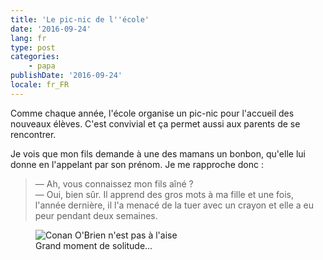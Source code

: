 ```yaml
---
title: 'Le pic-nic de l''école'
date: '2016-09-24'
lang: fr
type: post
categories:
    - papa
publishDate: '2016-09-24'
locale: fr_FR
---
```


Comme chaque année, l'école organise un pic-nic pour l'accueil des nouveaux élèves. C'est convivial et ça permet aussi aux parents de se rencontrer.

<!-- more -->

Je vois que mon fils demande à une des mamans un bonbon, qu'elle lui donne en l'appelant par son prénom. Je me rapproche donc :

> — Ah, vous connaissez mon fils aîné ?  
> — Oui, bien sûr. Il apprend des gros mots à ma fille et une fois, l'année dernière, il l'a menacé de la tuer avec un crayon et elle a eu peur pendant deux semaines.

<figure>
  <img src="{{ page.url }}discomfort.gif" alt="Conan O'Brien n'est pas à l'aise"/>
  <figcaption>Grand moment de solitude…</figcaption>
</figure>
